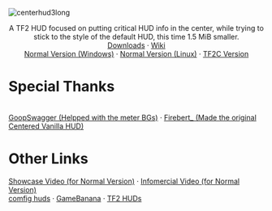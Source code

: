 ![centerhud3long](https://github.com/Eerorri/center-hud/assets/97610612/fe6e4ca8-e06e-4940-9ef7-aa191a214106)
<div id="main">
  <p align="center">  
      A TF2 HUD focused on putting critical HUD info in the center, while trying to stick to the style of the default HUD, this time 1.5 MiB smaller.
      <br />
      <a href="https://github.com/Eerorri/center-hud/releases">Downloads</a> 
      ·
      <a href="https://github.com/Eerorri/center-hud/wiki">Wiki</a>
      <br />
      <a href="https://github.com/Eerorri/center-hud/tree/main">Normal Version (Windows)</a>
      ·
      <a href="https://github.com/Eerorri/center-hud/tree/linux">Normal Version (Linux)</a>
      ·
      <a href="https://github.com/Eerorri/center-hud/tree/tf2c">TF2C Version</a>
  </p>
</div>

<div id="credits">
  <p align="center">
      <h1>
      Special Thanks
      </h1>
      <br />
      <a href="https://gamebanana.com/members/1672887">GoopSwagger (Helpped with the meter BGs)</a>
      ·
      <a href="https://gamebanana.com/members/1767717">Firebert_ (Made the original Centered Vanilla HUD)</a>
  </p>
</div>

<div id="other">
  <p align="center">
      <h1>
      Other Links
      </h1>
      <a href="https://youtu.be/a_38tTV4Xhc">Showcase Video (for Normal Version)</a>
      ·
      <a href="https://youtu.be/G39x7-gmCzU">Infomercial Video (for Normal Version)</a>
      <br />
      <a href="https://comfig.app/huds/page/center-hud/">comfig huds</a>
      ·
      <a href="https://gamebanana.com/mods/485626">GameBanana</a>
      ·
      <a href="https://tf2huds.dev/hud/Center-Hud">TF2 HUDs</a>
  </p>
</div>

